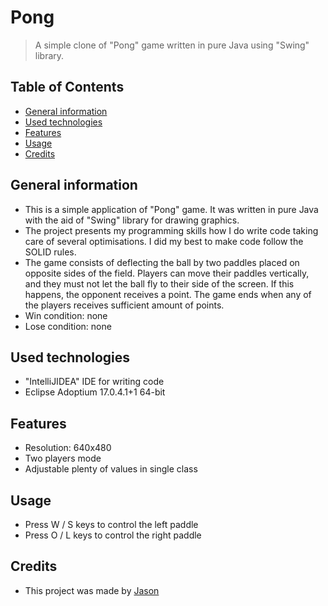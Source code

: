 # Pong
> A simple clone of "Pong" game written in pure Java using "Swing" library.

## Table of Contents
* [General information](#general-information)
* [Used technologies](#used-technologies)
* [Features](#features)
* [Usage](#usage)
* [Credits](#credits)

## General information
- This is a simple application of "Pong" game. It was written in pure Java with the aid of "Swing" library for drawing graphics.
- The project presents my programming skills how I do write code taking care of several optimisations. I did my best to make code follow the SOLID rules.
- The game consists of deflecting the ball by two paddles placed on opposite sides of the field. Players can move their paddles vertically, and they must not let the ball fly to their side of the screen. If this happens, the opponent receives a point. The game ends when any of the players receives sufficient amount of points.
- Win condition: none
- Lose condition: none

## Used technologies
- "IntelliJIDEA" IDE for writing code
- Eclipse Adoptium 17.0.4.1+1 64-bit

## Features
- Resolution: 640x480
- Two players mode
- Adjustable plenty of values in single class

## Usage
- Press W / S keys to control the left paddle
- Press O / L keys to control the right paddle

## Credits
- This project was made by [Jason](https://jasonxiii.pl "Jason. Gry, muzyka, kursy, artykuły, programy i filmy!")